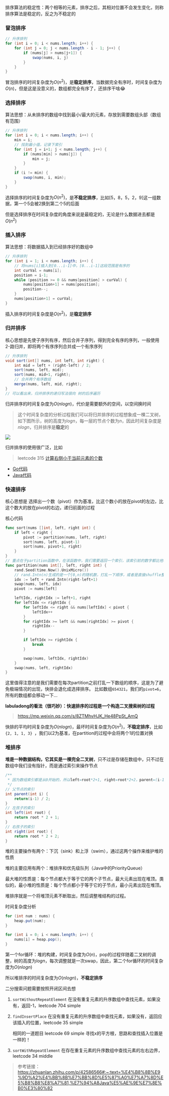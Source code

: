 排序算法的稳定性：两个相等的元素，排序之后，其相对位置不会发生变化，则称排序算法是稳定的，反之为不稳定的

### 冒泡排序
```java
// 升序排列
for (int i = 0; i < nums.length; i++) {
    for (int j = 0; j < nums.length - i - 1; j++) {
        if (nums[j] > nums[j+1]) {
            swap(nums, i, j)
        }
    }
}
```
冒泡排序的时间复杂度为$O(n^2)$，是**稳定排序**，当数据完全有序时，时间复杂度为$O(n)$，但是这是没意义的，数组都完全有序了，还排序干啥😂

### 选择排序
算法思想：从未排序的数组中找到最小/最大的元素，存放到需要数组头部（数组有范围）
```java
// 升序排列
for (int i = 0; i < nums.length; i++) {
    min = i;
    // 找到最小值，记录下索引
    for (int j = i+1; j < nums.length; j++) {
        if (nums[min] > nums[j]) {
            min = j;
        }
    }
    if (i != min) {
        swap(nums, i, min);
    }
}
```
选择排序的时间复杂度为$O(n^2)$，是**不稳定排序**，比如[5，8，5，2，9]这一组数据，第一个5会被2换到第二个5的后面

但是选择排序在时间复杂度的角度来说是最稳定的，无论是什么数据进去都是$O(n^2)$

### 插入排序
算法思想：将数据插入到已经排序好的数组中
```java
// 升序排列
for (int i = 1; i < nums.length; i++) {
    // 将nums[i]插入到[0...i-1]中，[0...i-1]这段范围是有序的
    int curVal = nums[i];
    position = i-1;
    while (position >= 0 && nums[position] > curVal) {
        nums[position+1] = nums[position];
        position--;
    }
    nums[position+1] = curVal;
}
```
插入排序的时间复杂度是$O(n^2)$，是**稳定排序**

### 归并排序
核心思想是先使子序列有序，然后合并子序列，得到完全有序的序列，一般使用2-路归并，即将两个有序序列合并成一个有序序列
```java
// 升序排列
void sort(int[] nums, int left, int right) {
    int mid = left + (right-left) / 2;
    sort(nums, left, mid);
    sort(nums, mid+1, right);
    // 合并两个有序数组
    merge(nums, left, mid, right);
}
// 可以看出来，归并排序的递归写法很向 树的后序遍历
```
归并排序的时间复杂度为$O(nlogn)$，代价是需要额外的空间，以空间换时间
> 这个时间复杂度的分析过程我们可以将归并排序的过程想象成一棵二叉树，如下图所示，树的高度为$log n$，每一层的节点个数为$n$，因此时间复杂度是$n log n$，归并排序是**稳定**的

![](../image/sort/1.jpg)


归并排序的使用很广泛，比如
> leetcode 315 [计算右侧小于当前元素的个数](https://leetcode.cn/problems/count-of-smaller-numbers-after-self/description/)
- [Go代码](merge/application/count_smaller.go)
- [Java代码](merge/application/CountSmaller.java)


### 快速排序
核心思想是 选择出一个数（pivot）作为基准，比这个数小的放在pivot的左边，比这个数大的放在pivot的右边，递归前面的过程

核心代码
```go
func sort(nums []int, left, right int) {
    if left < right {
        pivot := partition(nums, left, right)
        sort(nums, left, pivot-1)
        sort(nums, pivot+1, right)
    }
}
// 重点在于partition函数中，在该函数中，我们需要返回一个索引，该索引前的数字都比他小，后的数字都比他大
func partition(nums int[], left, right int) {
    rand.Seed(time.Now().UnixMicro())
    // rand.Intn(n)生成的是一个[0,n)的随机数，打乱一下顺序，或者是直接shuffle整个数组
	idx := left + rand.Intn(right-left+1)
    swap(nums, left, idx)
    pivot := nums[left]

    leftIdx, rightIdx := left+1, right
    for leftIdx <= rightIdx {
        for leftIdx <= right && nums[leftIdx] < pivot {
            leftIdx++
        }
        for rightIdx >= left && nums[rightIdx] >= pivot {
            rightIdx--
        }

        if leftIdx >= rightIdx {
            break
        }

        swap(nums, leftIdx, rightIdx)
    }
    swap(nums, left, rightIdx)
}
```

这里值得注意的是我们需要在每次partition之前打乱一下数组的顺序，这是为了避免极端情况的出现，快排会退化成选择排序。
比如数组`654321`，我们的`pivot=6`，所有的数组都会移动一下...

**labuladong的看法（很巧妙）：快速排序的过程是一个构造二叉搜索树的过程**

> https://mp.weixin.qq.com/s/8ZTMhvHJK_He48PpSt_AmQ

快排的平均时间复杂度为$O(nlogn)$，最坏时间复杂度为$O(n^2)$，**不稳定排序**，比如`{2, 1, 1, 3} `，我们以2为基准，在partition的过程中会将两个1的位置对换

### 堆排序
**堆是一种数据结构，它其实是一棵完全二叉树**，只不过是存储在数组中，只不过在数组中我们没有指针，而是通过索引来操作节点
```java
/**
 * 因为数组索引都是从0开始的，所以left=root*2+1, right=root*2+2，parent=(i-1)/2
 */
// 父节点的索引
int parent(int i) {
    return(i-1) / 2;
}
// 左孩子的索引
int left(int root) {
    return root * 2 + 1;
}
// 右孩子的索引
int right(int root) {
    return root * 2 + 2;
}
```

堆的主要操作有两个：下沉（sink）和上浮（swim），通过这两个操作来维护堆的性质

堆的主要应用有两个：堆排序和优先级队列（Java中的PriorityQueue）

最大堆的性质是：每个节点都大于等于它的两个子节点，最大元素出现在堆顶。类似的，最小堆的性质是：每个节点都小于等于它的子节点，最小元素出现在堆顶。

堆排序就是一个将堆顶元素不断取出，然后调整堆结构的过程。

时间复杂度分析
```java
for (int num : nums) {
    heap.put(num);
}

for (int i = 0; i < nums.length; i++) {
    nums[i] = heap.pop();
}
```
第一个for循环：堆的构建，时间复杂度为$O(n)$，pop的过程伴随着二叉树的调整，树的高度为$logn$，每次调整就是一次swap，因此，第二个for循环的时间复杂度为$O(nlogn)$

所以堆排序的时间复杂度为$O(nlogn)$，**不稳定排序**





二分搜索问题需要按照开闭区间去想

1. `sortWithoutRepeatElement` 在没有重复元素的升序数组中查找元素，如果没有，返回-1，leetcode 704 simple
2. `findInsertPlace` 在没有重复元素的升序数组中查找元素，如果没有，返回应该插入的位置，leetcode 35 simple

    相同的一道题目 leetcode 69 simple 寻找x的平方根，思路和查找插入位置是一样的！
3. `sortWithRepeatElement` 在存在重复元素的升序数组中查找元素的左右边界，leetcode 34 middle



> 参考链接：https://zhuanlan.zhihu.com/p/42586566#:~:text=%E4%B8%8B%E9%9D%A2%E4%BB%8B%E7%BB%8D%E5%87%A0%E7%A7%8D%E5%B8%B8%E8%A7%81,%E7%94%A8Java%E5%AE%9E%E7%8E%B0%E3%80%82